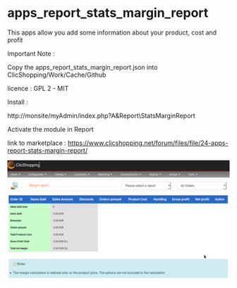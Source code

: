 # apps_report_stats_margin_report

This apps allow you add some information about your product, cost and profit


Important Note :

Copy the apps_report_stats_margin_report.json into ClicShopping/Work/Cache/Github

licence  : GPL 2 - MIT

Install :

http://monsite/myAdmin/index.php?A&Report\StatsMarginReport

Activate the module in Report

link to marketplace : https://www.clicshopping.net/forum/files/file/24-apps-report-stats-margin-report/

![email](https://github.com/ClicShoppingOfficialModulesV3/apps_report_stats_margin_report/blob/master/ModuleInfosJson/margin_report.png)


